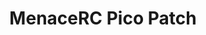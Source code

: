 ---
color: green
category: Antennas
group: Directional
visible: true
order: 2
title: MenaceRC Pico Patch
link: https://pyrodrone.com/pages/search-results-page?q=pico+patch
img: /uploads/equipment/video/antennas-menacerc-pico-patch.png
text: Like the Invader, it's a great budget option, but that's where the similarities end. It's smaller and has a tighter beam width for more range in one direction. I've been running them for the past 2 years without issue
info: 
  - $14.99
  - 9.4dB<Gain>
  - RHCP/LHCP<Polarization>
  - SMA straight<Connector>
  - 10g
---